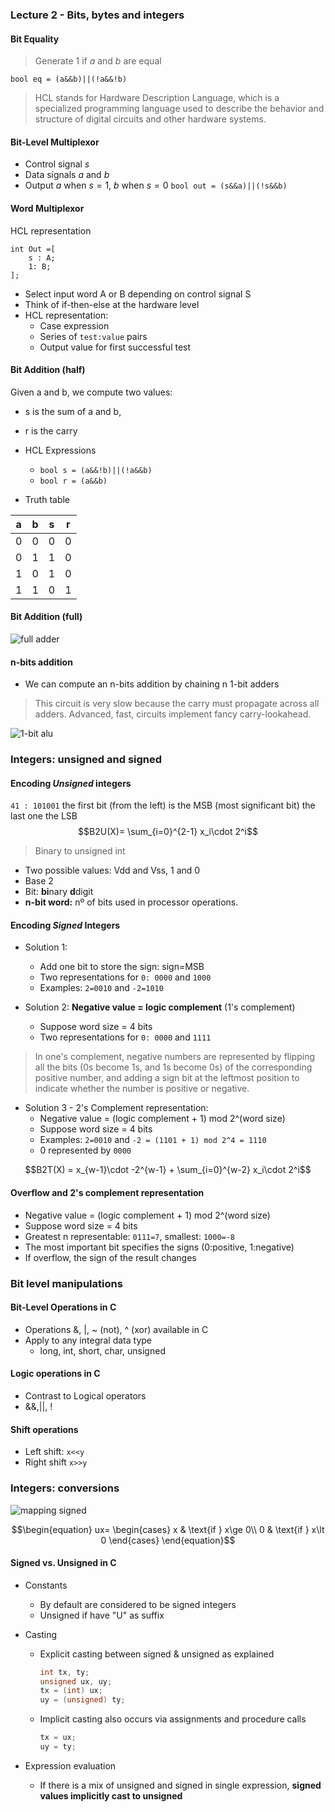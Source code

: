 ### Lecture 2 - Bits, bytes and integers

#### Bit Equality
> Generate 1 if $a$ and $b$ are equal

`bool eq = (a&&b)||(!a&&!b)`
> HCL stands for Hardware Description Language, which is a specialized programming language used to describe the behavior and structure of digital circuits and other hardware systems. 
#### Bit-Level Multiplexor
- Control signal $s$
- Data signals $a$ and $b$
- Output $a$ when $s=1$, $b$ when $s=0$
`bool out = (s&&a)||(!s&&b)`

#### Word Multiplexor
HCL representation
```hcl
int Out =[
    s : A;
    1: B;
];
```
- Select input word A or B depending on control signal S
- Think of if-then-else at the hardware level
- HCL representation: 
  - Case expression
  - Series of `test:value` pairs
  - Output value for first successful test

#### Bit Addition (half)
Given a and b, we compute two values:
- s is the sum of a and b,
- r is the carry

- HCL Expressions
  - `bool s = (a&&!b)||(!a&&b)`
  - `bool r = (a&&b)`

- Truth table
 
| a | b | s | r |
|---|---|---|---|
| 0 | 0 | 0 | 0 |
| 0 | 1 | 1 | 0 |
| 1 | 0 | 1 | 0 |
| 1 | 1 | 0 | 1 |
 
#### Bit Addition (full)
![full adder](../../CSE205/images/full_adder.png)

#### n-bits addition
- We can compute an n-bits addition by chaining n 1-bit adders
> This circuit is very slow because the carry must propagate across all adders. Advanced, fast, circuits implement fancy carry-lookahead.

![1-bit alu](../../CSE205/images/1-bit-ALU.png)

### Integers: unsigned and signed
#### Encoding *Unsigned* integers
`41 : 101001` the first bit (from the left) is the MSB (most significant bit) the last one the LSB
$$B2U(X)= \sum_{i=0}^{2-1} x_i\cdot 2^i$$
> Binary to unsigned int
- Two possible values: Vdd and Vss, 1 and 0
- Base 2
- Bit: **bi**nary **d**digit
- **n-bit word:** nº of bits used in processor operations.


#### Encoding *Signed* Integers
- Solution 1:
  - Add one bit to store the sign: sign=MSB
  - Two representations for `0: 0000` and `1000`
  - Examples: `2=0010` and `-2=1010`

- Solution 2: **Negative value = logic complement** (1's complement)
  - Suppose word size = 4 bits
  - Two representations for `0: 0000` and `1111`
> In one's complement, negative numbers are represented by flipping all the bits (0s become 1s, and 1s become 0s) of the corresponding positive number, and adding a sign bit at the leftmost position to indicate whether the number is positive or negative.

- Solution 3 - 2's Complement representation:
  - Negative value = (logic complement + 1) mod 2^(word size)
  - Suppose word size = 4 bits
  - Examples: `2=0010` and `-2 = (1101 + 1) mod 2^4 = 1110`
  - 0 represented by `0000`

$$B2T(X) = x_{w-1}\cdot -2^{w-1} + \sum_{i=0}^{w-2} x_i\cdot 2^i$$

#### Overflow and 2's complement representation
- Negative value = (logic complement + 1) mod 2^(word size)
- Suppose word size = 4 bits
- Greatest n representable: `0111=7`, smallest: `1000=-8`
- The most important bit specifies the signs (0:positive, 1:negative)
- If overflow, the sign of the result changes

### Bit level manipulations

#### Bit-Level Operations in C
- Operations &, |, ~ (not), ^ (xor) available in C
- Apply to any integral data type
  - long, int, short, char, unsigned

#### Logic operations in C
- Contrast to Logical operators
- &&,||, !

#### Shift operations
- Left shift: `x<<y`
- Right shift `x>>y`

### Integers: conversions
![mapping signed](../../CSE205/images/mapping_signed.png)

$$\begin{equation}
ux=
    \begin{cases}
        x & \text{if } x\ge 0\\
        0 & \text{if } x\lt  0 
    \end{cases}
\end{equation}$$

#### Signed vs. Unsigned in C
- Constants
  - By default are considered to be signed integers
  - Unsigned if have "U" as suffix

- Casting
  - Explicit casting between signed & unsigned as explained
    ```c
    int tx, ty;
    unsigned ux, uy;
    tx = (int) ux;
    uy = (unsigned) ty;
    ```
  - Implicit casting also occurs via assignments and procedure calls
    ```c
    tx = ux;
    uy = ty;
    ```

- Expression evaluation
  - If there is a mix of unsigned and signed in single expression, **signed values implicitly cast to unsigned**